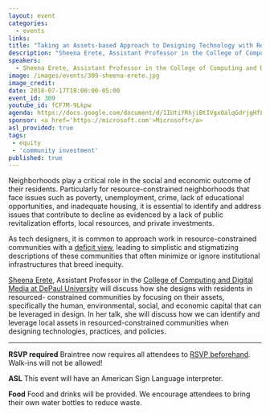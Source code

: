 ```yaml
---
layout: event
categories: 
  - events
links:
title: "Taking an Assets-based Approach to Designing Technology with Resource-Constrained Communities"
description: "Sheena Erete, Assistant Professor in the College of Computing and Digital Media at DePaul University will discuss how she designs with residents in resourced- constrained communities by focusing on their assets, specifically the human, environmental, social, and economic capital that can be leveraged in design. In her talk, she will discuss how we can identify and leverage local assets in resourced-constrained communities when designing technologies, practices, and policies."
speakers:
  - Sheena Erete, Assistant Professor in the College of Computing and Digital Media at DePaul University
image: /images/events/309-sheena-erete.jpg
image_credit: 
date: 2018-07-17T18:00:00-05:00
event_id: 309
youtube_id: fCF7M-9Lkpw
agenda: https://docs.google.com/document/d/1IUtiYRhjiBtIVgxOalqGdrjgHfLiHXT-K3AMiCnGKGI/edit#
sponsor: <a href='https://microsoft.com'>Microsoft</a>
asl_provided: true
tags:
 - equity
 - 'community investment'
published: true
---
```


Neighborhoods play a critical role in the social and economic outcome of their residents. Particularly for resource-constrained neighborhoods that face issues such as poverty, unemployment, crime, lack of educational opportunities, and inadequate housing, it is essential to identify and address issues that contribute to decline as evidenced by a lack of public revitalization efforts, local resources, and private investments. 

As tech designers, it is common to approach work in resource-constrained communities with a [deficit view](https://link.springer.com/referenceworkentry/10.1007%2F978-0-387-79061-9_750), leading to simplistic and stigmatizing descriptions of these communities that often minimize or ignore institutional infrastructures that breed inequity. 

[Sheena Erete](https://twitter.com/SheenaErete), Assistant Professor in the [College of Computing and Digital Media at DePaul University](https://www.cdm.depaul.edu/Pages/default.aspx) will discuss how she designs with residents in resourced- constrained communities by focusing on their assets, specifically the human, environmental, social, and economic capital that can be leveraged in design. In her talk, she will discuss how we can identify and leverage local assets in resourced-constrained communities when designing technologies, practices, and policies.


---

**RSVP required** Braintree now requires all attendees to [RSVP beforehand](https://www.eventbrite.com/e/chi-hack-night-registration-41703945624). Walk-ins will not be allowed!

**ASL** This event will have an American Sign Language interpreter.

**Food** Food and drinks will be provided. We encourage attendees to bring their own water bottles to reduce waste.